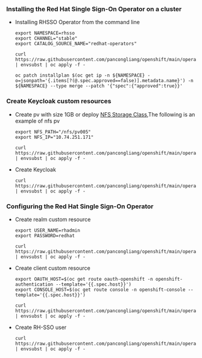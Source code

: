 ### Installing the Red Hat Single Sign-On Operator on a cluster

* Installing RHSSO Operator from the command line
  ```
  export NAMESPACE=rhsso
  export CHANNEL="stable"
  export CATALOG_SOURCE_NAME="redhat-operators"
  
  curl https://raw.githubusercontent.com/pancongliang/openshift/main/operator/rhsso/01_deploy_operator.yaml | envsubst | oc apply -f -

  oc patch installplan $(oc get ip -n ${NAMESPACE} -o=jsonpath='{.items[?(@.spec.approved==false)].metadata.name}') -n ${NAMESPACE} --type merge --patch '{"spec":{"approved":true}}'
  ```

### Create Keycloak custom resources

* Create pv with size 1GB or deploy [NFS Storage Class](https://github.com/pancongliang/openshift/edit/main/storage/nfs_storageclass/readme.md),The following is an example of nfs pv
  
  ```
  export NFS_PATH="/nfs/pv005"
  export NFS_IP="10.74.251.171"
  
  curl https://raw.githubusercontent.com/pancongliang/openshift/main/operator/rhsso/02_create_keycloak_pv.yaml | envsubst | oc apply -f -
  ```
  
* Create Keycloak
  ```
  curl https://raw.githubusercontent.com/pancongliang/openshift/main/operator/rhsso/02_create_keycloak.yaml | envsubst | oc apply -f -
  ```

### Configuring the Red Hat Single Sign-On Operator

* Create realm custom resource
  ```
  export USER_NAME=rhadmin
  export PASSWORD=redhat
  
  curl https://raw.githubusercontent.com/pancongliang/openshift/main/operator/rhsso/03_create_keycloak_realm.yaml | envsubst | oc apply -f -
  ```
* Create client custom resource
  ```
  export OAUTH_HOST=$(oc get route oauth-openshift -n openshift-authentication --template='{{.spec.host}}')
  export CONSOLE_HOST=$(oc get route console -n openshift-console --template='{{.spec.host}}')
  
  curl https://raw.githubusercontent.com/pancongliang/openshift/main/operator/rhsso/04_create_keycloak_client.yaml | envsubst | oc apply -f -
  ```
* Create RH-SSO user
  ```
  curl https://raw.githubusercontent.com/pancongliang/openshift/main/operator/rhsso/05_create_keycloak_user.yaml | envsubst | oc apply -f -
  ```



